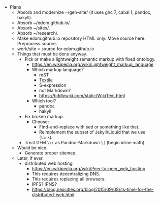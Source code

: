 - Plans
    - Absorb and modernize ~/gen-site/ (it uses ghc 7, cabal 1, pandoc, hakyll).
    - Absorb ~/edom.github.io/.
    - Absorb ~/sites/.
    - Absorb ~/research/.
    - Make edom.github.io repository HTML only. Move source here. Preprocess source.
    - work/site = source for edom.github.io
    - Things that must be done anyway.
        - Pick or make a lightweight semantic markup with fixed ontology.
            - https://en.wikipedia.org/wiki/Lightweight_markup_language
            - Which markup language?
                - reST
                - [Textile](https://en.wikipedia.org/wiki/Textile_(markup_language))
                - S-expression
                - not Markdown?
                - https://tiddlywiki.com/static/WikiText.html
            - Which tool?
                - pandoc
                - hakyll
        - Fix broken markup.
            - Choose:
                - Find-and-replace with sed or something like that.
                - Reimplement the subset of Jekyll/Liquid that we use (`link`).
        - Treat GFM `\\(` as Pandoc-Markdown `\(` (begin inline math).
    - Would be nice.
        - Generate proper sitemap.
    - Later, if ever.
        - distributed web hosting
            - https://en.wikipedia.org/wiki/Peer-to-peer_web_hosting
            - This requires decentralizing DNS.
            - This requires replacing all browsers.
            - IPFS? IPNS?
            - https://blog.neocities.org/blog/2015/09/08/its-time-for-the-distributed-web.html
